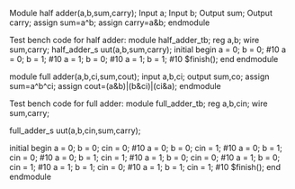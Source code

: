 Module half adder(a,b,sum,carry);
Input a;
Input b;
Output sum;
Output carry;
assign sum=a^b;
assign carry=a&b;
endmodule

Test bench code for half adder:
module half_adder_tb;
reg a,b;
wire sum,carry;
half_adder_s uut(a,b,sum,carry);
initial begin
a = 0; b = 0;
#10
a = 0; b = 1;
#10
a = 1; b = 0;
#10
a = 1; b = 1;
#10
$finish();
end
endmodule

module full adder(a,b,ci,sum,cout);
input a,b,ci;
output sum,co;
assign sum=a^b^ci;
assign cout=(a&b)|(b&ci)|(ci&a);
endmodule 

Test bench code for full adder:
module full_adder_tb;
reg a,b,cin;
wire sum,carry;

full_adder_s uut(a,b,cin,sum,carry);

initial begin
a = 0; b = 0; cin = 0;
#10
a = 0; b = 0; cin = 1;
#10
a = 0; b = 1; cin = 0;
#10
a = 0; b = 1; cin = 1;
#10
a = 1; b = 0; cin = 0;
#10
a = 1; b = 0; cin = 1;
#10
a = 1; b = 1; cin = 0;
#10
a = 1; b = 1; cin = 1;
#10
$finish();
end       
endmodule
